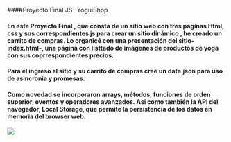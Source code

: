 ####Proyecto Final JS- YoguiShop  
####  En este  Proyecto  Final , que consta de un sitio  web  con  tres páginas  Html,  css   y sus correspondientes  js  para crear un sitio dinámico , he creado un carrito de compras.  Lo organicé con una presentación del sitio-index.html-,  una página con listtado de imágenes de productos de yoga con sus coprrespondientes precios.
#### Para el ingreso al sitio y su carrito de compras creé un data.json  para uso de asincronia y promesas.

#### Como novedad se incorporaron arrays, métodos, funciones de orden superior, eventos y operadores avanzados. Asi como también la API del navegador, Local Storage, que permite la persistencia de los datos en memoria del browser web.
![](https://andro4all.com/hero/2021/02/Aprende-yoga-con-estas-apps-gratuitas-para-Android.jpg?width=1200&aspect_ratio=16:9)
